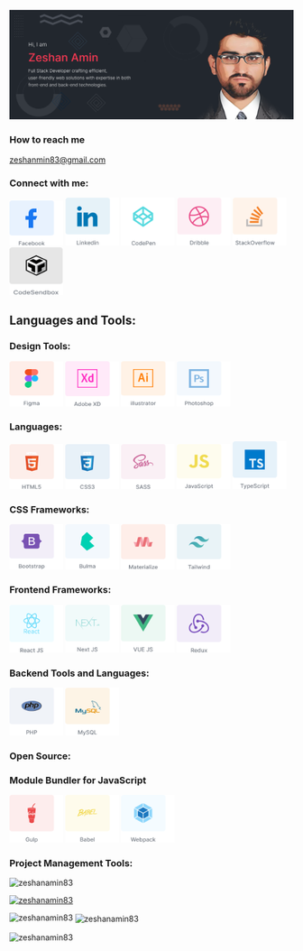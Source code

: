 ![logo](https://github.com/zeshanamin83/zeshanamin83/blob/main/zeshanamin-git-banner.png)
<h3 align="left">How to reach me</h3>
<a href="mailto:zeshanamin83@gmail.com">zeshanmin83@gmail.com</a>

<h3 align="left">Connect with me:</h3>
<p align="left">
  <a href="https://fb.com/zeshan.amin.5" target"_blank"><img src="https://github.com/zeshanamin83/zeshanamin83/blob/main/zeshanamin-facebook.png" alt="Zeshan Amin Facebook Profile" width="95" height="80" /></a>
  <a href="https://linkedin.com/in/zeshan-amin-32176a1a7" target"_blank"><img src="https://github.com/zeshanamin83/zeshanamin83/blob/main/zeshanamin-linkedin.png" alt="Zeshan Amin Linkedin Profile" width="95" height="85" /></a>
    <a href="https://codepen.io/zeshanamin83" target"_blank"><img src="https://github.com/zeshanamin83/zeshanamin83/blob/main/zeshanamin-codepen-final.png" alt="Zeshan Amin CodePen Profile" width="95" height="85" /></a>
  <a href="https://dribbble.com/zeshanamin83" target"_blank"><img src="https://github.com/zeshanamin83/zeshanamin83/blob/main/zeshanamin-dribble.png" alt="Zeshan Amin Dribble Profile" width="95" height="85" /></a>
  <a href="https://stackoverflow.com/users/13420317/zeshan-amin" target"_blank"><img src="https://github.com/zeshanamin83/zeshanamin83/blob/main/zeshanamin-stackoverflow.png" alt="Zeshan Amin StackOverflow Profile" width="95" height="85" /></a>
  <a href="https://codesandbox.com/zeshanamin83" target"_blank"><img src="https://github.com/zeshanamin83/zeshanamin83/blob/main/zeshanamin-code-sendbox.png" alt="Zeshan Amin CodeSendbox Profile" width="95" height="85" /></a>
</p>

<h2 align="left">Languages and Tools:</h2>
<h3 align="left">Design Tools:</h3>
<a href="https://www.figma.com/" target"_blank"><img src="https://github.com/zeshanamin83/zeshanamin83/blob/main/zeshanamin-figma.png" alt="Zeshan Amin Figma" width="95" height="80" /></a>
<a href="https://www.adobe.com/products/xd.html" target"_blank"><img src="https://github.com/zeshanamin83/zeshanamin83/blob/main/zeshanamin-adobe-xd.png" alt="Zeshan Amin Adobe XD" width="95" height="80" /></a>
<a href="https://www.adobe.com/products/illustrator.html" target"_blank"><img src="https://github.com/zeshanamin83/zeshanamin83/blob/main/zeshanamin-adobe-illustrator.png" alt="Zeshan Amin Adobe Illustrator" width="95" height="80" /></a>
<a href="https://www.photoshop.com/en" target"_blank"><img src="https://github.com/zeshanamin83/zeshanamin83/blob/main/zeshanamin-adobe-photoshop.png" alt="Zeshan Amin Adobe Photoshop" width="95" height="80" /></a>

<h3 align="left">Languages:</h3>
<a href="https://www.w3.org/html/" target"_blank"><img src="https://github.com/zeshanamin83/zeshanamin83/blob/main/zeshanamin-html5.png" alt="Zeshan Amin HTML 5" width="95" height="80" /></a>
<a href="https://developer.mozilla.org/en-US/docs/Web/css" target"_blank"><img src="https://github.com/zeshanamin83/zeshanamin83/blob/main/zeshanamin-css3.png" alt="Zeshan Amin CSS3" width="95" height="80" /></a>
<a href="https://sass-lang.com" target"_blank"><img src="https://github.com/zeshanamin83/zeshanamin83/blob/main/zeshanamin-sass.png" alt="Zeshan Amin SASS" width="95" height="80" /></a>
<a href="https://developer.mozilla.org/en-US/docs/Web/JavaScript" target"_blank"><img src="https://github.com/zeshanamin83/zeshanamin83/blob/main/zeshanamin-js.png" alt="Zeshan Amin JavaScript" width="95" height="80" /></a>
<a href="https://www.typescriptlang.org/" target="_blank" rel="noreferrer"><img src="https://github.com/zeshanamin83/zeshanamin83/blob/main/zeshanamin-ts.png" alt="typescript" width="95" height="85" /></a>

<h3 align="left">CSS Frameworks:</h3>
<a href="https://getbootstrap.com/" target"_blank"><img src="https://github.com/zeshanamin83/zeshanamin83/blob/main/zeshanamin-bootstrap.png" alt="Zeshan Amin Bootstrap" width="95" height="80" /></a>
<a href="https://bulma.io/" target"_blank"><img src="https://github.com/zeshanamin83/zeshanamin83/blob/main/zeshanamin-bulma.png" alt="Zeshan Amin Bulma" width="95" height="80" /></a>
<a href="https://materializecss.com/" target"_blank"><img src="https://github.com/zeshanamin83/zeshanamin83/blob/main/zeshanamin-materialize.png" alt="Zeshan Amin Materialize" width="95" height="80" /></a>
<a href="https://tailwindcss.com/" target"_blank"><img src="https://github.com/zeshanamin83/zeshanamin83/blob/main/zeshanamin-tailwind.png" alt="Zeshan Amin Tailwind" width="95" height="80" /></a>

<h3 align="left">Frontend Frameworks:</h3>
<a href="https://reactjs.org/" target="_blank" rel="noreferrer"><img src="https://github.com/zeshanamin83/zeshanamin83/blob/main/zeshanamin-react.png" alt="zeshanamin-react" width="95" height="85" /></a>
<a href="https://nextjs.org/" target="_blank" rel="noreferrer"><img src="https://github.com/zeshanamin83/zeshanamin83/blob/main/zeshanamin-next-final.png" alt="zeshanamin-nextjs" width="95" height="85" /></a>
<a href="https://vuejs.org/" target="_blank" rel="noreferrer"><img src="https://github.com/zeshanamin83/zeshanamin83/blob/main/zeshanamin-vue.png" alt="zeshanamin-vuejs" width="95" height="85" /></a>
<a href="https://redux.js.org" target="_blank" rel="noreferrer"><img src="https://github.com/zeshanamin83/zeshanamin83/blob/main/zeshanamin-redux.png" alt="zeshanamin-redux" width="95" height="85" /></a>

<h3 align="left">Backend Tools and Languages:</h3>
<a href="https://www.php.net" target="_blank" rel="noreferrer"><img src="https://github.com/zeshanamin83/zeshanamin83/blob/main/zeshanamin-gulp.png" alt="php" width="95" height="85" /></a>
<a href="https://www.mysql.com/" target="_blank" rel="noreferrer"><img src="https://github.com/zeshanamin83/zeshanamin83/blob/main/zeshanamin-webpack.png" alt="mysql" width="95" height="85" /></a>

<h3 align="left">Open Source:</h3>

<h3 align="left">Module Bundler for JavaScript </h3>
<a href="https://gulpjs.com" target="_blank" rel="noreferrer"><img src="https://github.com/zeshanamin83/zeshanamin83/blob/main/zeshanamin-gulp-1.png" alt="gulp" width="95" height="85" /></a>
<a href="https://babeljs.io/" target="_blank" rel="noreferrer"><img src="https://github.com/zeshanamin83/zeshanamin83/blob/main/zeshanamin-babel-final.png" alt="babel" width="95" height="85" /></a>
<a href="https://webpack.js.org" target="_blank" rel="noreferrer"><img src="https://github.com/zeshanamin83/zeshanamin83/blob/main/zeshanamin-webpack-1.png" alt="webpack" width="95" height="85" /></a>

<h3 align="left">Project Management Tools:</h3>

<p align="left"><img src="https://komarev.com/ghpvc/?username=zeshanamin83&label=Profile%20views&color=0e75b6&style=flat" alt="zeshanamin83" /></p>
<p align="left"> <a href="https://github.com/ryo-ma/github-profile-trophy"><img src="https://github-profile-trophy.vercel.app/?username=zeshanamin83" alt="zeshanamin83" /></a> </p>

<p><img align="left" src="https://github-readme-stats.vercel.app/api/top-langs?username=zeshanamin83&show_icons=true&locale=en&layout=compact" alt="zeshanamin83" /></p>

<p>&nbsp;<img align="center" src="https://github-readme-stats.vercel.app/api?username=zeshanamin83&show_icons=true&locale=en" alt="zeshanamin83" /></p>

<p><img align="center" src="https://github-readme-streak-stats.herokuapp.com/?user=zeshanamin83&" alt="zeshanamin83" /></p>
